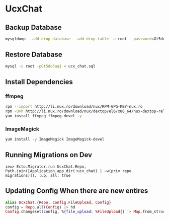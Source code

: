# UcxChat

## Backup Database

```bash
mysqldump --add-drop-database --add-drop-table -u root --password=Gt5de3aq1 --databases ucx_chat_prod > ucx_chat.sql
```

## Restore Database

```bash
mysql -u root -pGt5de3aq1 < ucx_chat.sql
```

## Install Dependencies

### ffmpeg

```bash
rpm --import http://li.nux.ro/download/nux/RPM-GPG-KEY-nux.ro
rpm -Uvh http://li.nux.ro/download/nux/dextop/el6/x86_64/nux-dextop-release-0-2.el6.nux.noarch.rpm
yum install ffmpeg ffmpeg-devel -y
```

### ImageMagick

```bash
yum install -y ImageMagick ImageMagick-devel
```

## Running Migrations on Dev

```
iex> Ecto.Migrator.run UcxChat.Repo, Path.join([Application.app_dir(:ucx_chat) | ~w(priv repo migrations)]), :up, all: true
```

## Updating Config When there are new entires

```elixir
alias UcxChat.{Repo, Config.FileUpload, Config}
config = Repo.all(Config) |> hd
Config.changeset(config, %{file_upload: %FileUpload{} |> Map.from_struct}) |> Repo.update
```

